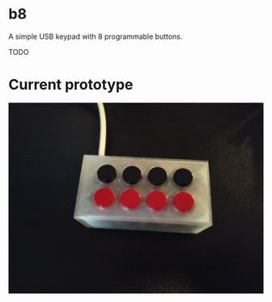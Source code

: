 # b8

A simple USB keypad with 8 programmable buttons.

TODO


# Current prototype

![Prototype](/share/images/prototype.jpg)
